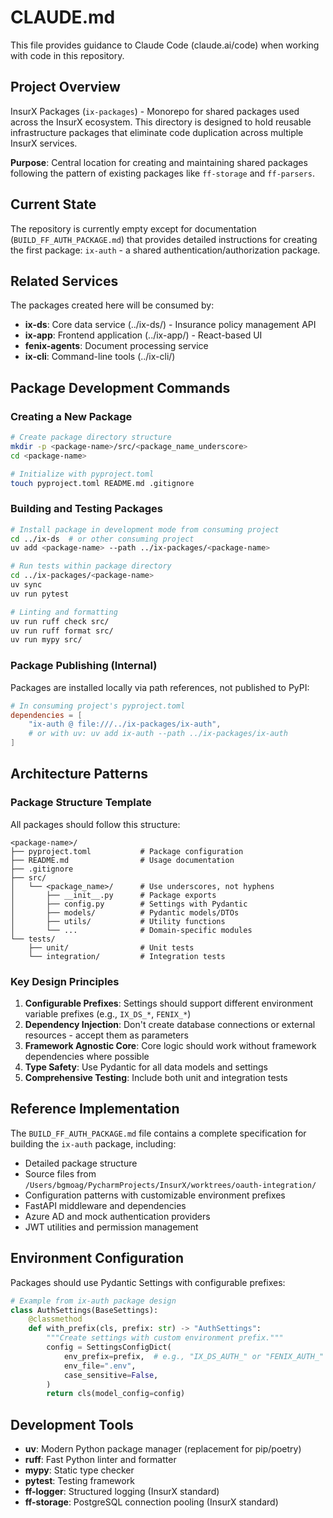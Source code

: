 # CLAUDE.md

This file provides guidance to Claude Code (claude.ai/code) when working with code in this repository.

## Project Overview

InsurX Packages (`ix-packages`) - Monorepo for shared packages used across the InsurX ecosystem. This directory is designed to hold reusable infrastructure packages that eliminate code duplication across multiple InsurX services.

**Purpose**: Central location for creating and maintaining shared packages following the pattern of existing packages like `ff-storage` and `ff-parsers`.

## Current State

The repository is currently empty except for documentation (`BUILD_FF_AUTH_PACKAGE.md`) that provides detailed instructions for creating the first package: `ix-auth` - a shared authentication/authorization package.

## Related Services

The packages created here will be consumed by:
- **ix-ds**: Core data service (../ix-ds/) - Insurance policy management API
- **ix-app**: Frontend application (../ix-app/) - React-based UI
- **fenix-agents**: Document processing service
- **ix-cli**: Command-line tools (../ix-cli/)

## Package Development Commands

### Creating a New Package

```bash
# Create package directory structure
mkdir -p <package-name>/src/<package_name_underscore>
cd <package-name>

# Initialize with pyproject.toml
touch pyproject.toml README.md .gitignore
```

### Building and Testing Packages

```bash
# Install package in development mode from consuming project
cd ../ix-ds  # or other consuming project
uv add <package-name> --path ../ix-packages/<package-name>

# Run tests within package directory
cd ../ix-packages/<package-name>
uv sync
uv run pytest

# Linting and formatting
uv run ruff check src/
uv run ruff format src/
uv run mypy src/
```

### Package Publishing (Internal)

Packages are installed locally via path references, not published to PyPI:

```toml
# In consuming project's pyproject.toml
dependencies = [
    "ix-auth @ file:///../ix-packages/ix-auth",
    # or with uv: uv add ix-auth --path ../ix-packages/ix-auth
]
```

## Architecture Patterns

### Package Structure Template

All packages should follow this structure:
```
<package-name>/
├── pyproject.toml           # Package configuration
├── README.md                # Usage documentation
├── .gitignore
├── src/
│   └── <package_name>/      # Use underscores, not hyphens
│       ├── __init__.py      # Package exports
│       ├── config.py        # Settings with Pydantic
│       ├── models/          # Pydantic models/DTOs
│       ├── utils/           # Utility functions
│       └── ...              # Domain-specific modules
└── tests/
    ├── unit/                # Unit tests
    └── integration/         # Integration tests
```

### Key Design Principles

1. **Configurable Prefixes**: Settings should support different environment variable prefixes (e.g., `IX_DS_*`, `FENIX_*`)
2. **Dependency Injection**: Don't create database connections or external resources - accept them as parameters
3. **Framework Agnostic Core**: Core logic should work without framework dependencies where possible
4. **Type Safety**: Use Pydantic for all data models and settings
5. **Comprehensive Testing**: Include both unit and integration tests

## Reference Implementation

The `BUILD_FF_AUTH_PACKAGE.md` file contains a complete specification for building the `ix-auth` package, including:
- Detailed package structure
- Source files from `/Users/bgmoag/PycharmProjects/InsurX/worktrees/oauth-integration/`
- Configuration patterns with customizable environment prefixes
- FastAPI middleware and dependencies
- Azure AD and mock authentication providers
- JWT utilities and permission management

## Environment Configuration

Packages should use Pydantic Settings with configurable prefixes:

```python
# Example from ix-auth package design
class AuthSettings(BaseSettings):
    @classmethod
    def with_prefix(cls, prefix: str) -> "AuthSettings":
        """Create settings with custom environment prefix."""
        config = SettingsConfigDict(
            env_prefix=prefix,  # e.g., "IX_DS_AUTH_" or "FENIX_AUTH_"
            env_file=".env",
            case_sensitive=False,
        )
        return cls(model_config=config)
```

## Development Tools

- **uv**: Modern Python package manager (replacement for pip/poetry)
- **ruff**: Fast Python linter and formatter
- **mypy**: Static type checker
- **pytest**: Testing framework
- **ff-logger**: Structured logging (InsurX standard)
- **ff-storage**: PostgreSQL connection pooling (InsurX standard)